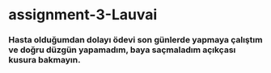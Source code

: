 # assignment-3-Lauvai

### Hasta olduğumdan dolayı ödevi son günlerde yapmaya çalıştım ve doğru düzgün yapamadım, baya saçmaladım açıkçası kusura bakmayın.
